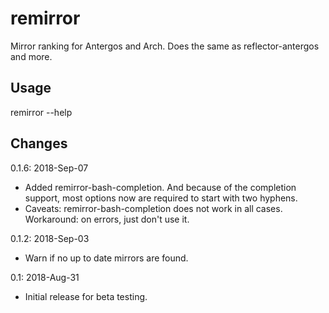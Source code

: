 # remirror
Mirror ranking for Antergos and Arch. Does the same as reflector-antergos and more.
## Usage
remirror --help
## Changes
0.1.6: 2018-Sep-07
- Added remirror-bash-completion. And because of the completion support, most options now are required to start with two hyphens.
- Caveats: remirror-bash-completion does not work in all cases. Workaround: on errors, just don't use it.

0.1.2: 2018-Sep-03
- Warn if no up to date mirrors are found.

0.1: 2018-Aug-31
- Initial release for beta testing.
